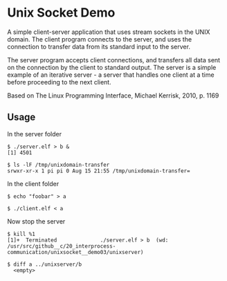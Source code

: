 # Unix Socket Demo

A simple client-server application that uses stream sockets in the
UNIX domain. The client program connects to the server, and uses the
connection to transfer data from its standard input to the server.  

The server program accepts client connections, and transfers all data
sent on the connection by the client to standard output. The server is
a simple example of an iterative server - a server that handles one
client at a time before proceeding to the next client.  

Based on The Linux Programming Interface, Michael Kerrisk, 2010,
p. 1169  


## Usage

In the server folder  

```
$ ./server.elf > b &
[1] 4501

$ ls -lF /tmp/unixdomain-transfer
srwxr-xr-x 1 pi pi 0 Aug 15 21:55 /tmp/unixdomain-transfer=
```


In the client folder  

```
$ echo "foobar" > a

$ ./client.elf < a
```

Now stop the server  

```
$ kill %1
[1]+  Terminated              ./server.elf > b  (wd: /usr/src/github__c/20_interprocess-communication/unixsocket__demo03/unixserver)

$ diff a ../unixserver/b
  <empty>
```

